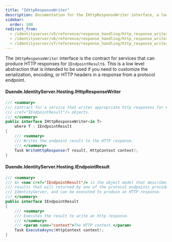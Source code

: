 ```yaml
---
title: "IHttpResponseWriter"
description: Documentation for the IHttpResponseWriter interface, a low-level abstraction for customizing serialization, encoding, and HTTP headers in protocol endpoint responses.
sidebar:
  order: 100
redirect_from:
  - /identityserver/v5/reference/response_handling/http_response_writer/
  - /identityserver/v6/reference/response_handling/http_response_writer/
  - /identityserver/v7/reference/response_handling/http_response_writer/
---
```


The `IHttpResponseWriter` interface is the contract for services that can produce HTTP responses for `IEndpointResult`s.
This is a low level abstraction that is intended to be used if you need to customize the serialization, encoding, or
HTTP headers in a response from a protocol endpoint.

#### Duende.IdentityServer.Hosting.IHttpResponseWriter

```cs
/// <summary>
/// Contract for a service that writes appropriate http responses for <see
/// cref="IEndpointResult"/> objects.
/// </summary>
public interface IHttpResponseWriter<in T>
    where T : IEndpointResult
{
    /// <summary>
    /// Writes the endpoint result to the HTTP response.
    /// </summary>
    Task WriteHttpResponse(T result, HttpContext context);
}
```

#### Duende.IdentityServer.Hosting.IEndpointResult

```cs
/// <summary>
/// An <see cref="IEndpointResult"/> is the object model that describes the
/// results that will returned by one of the protocol endpoints provided by
/// IdentityServer, and can be executed to produce an HTTP response.
/// </summary>
public interface IEndpointResult
{
    /// <summary>
    /// Executes the result to write an http response.
    /// </summary>
    /// <param name="context">The HTTP context.</param>
    Task ExecuteAsync(HttpContext context);
}
```
